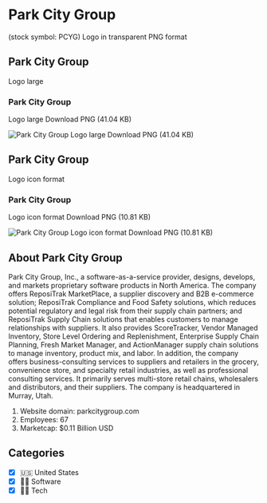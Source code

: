 # Park City Group
 (stock symbol: PCYG) Logo in transparent PNG format

## Park City Group
 Logo large

### Park City Group
 Logo large Download PNG (41.04 KB)

![Park City Group
 Logo large Download PNG (41.04 KB)](/img/orig/PCYG_BIG-546e3432.png)

## Park City Group
 Logo icon format

### Park City Group
 Logo icon format Download PNG (10.81 KB)

![Park City Group
 Logo icon format Download PNG (10.81 KB)](/img/orig/PCYG-fb01123b.png)

## About Park City Group


Park City Group, Inc., a software-as-a-service provider, designs, develops, and markets proprietary software products in North America. The company offers ReposiTrak MarketPlace, a supplier discovery and B2B e-commerce solution; ReposiTrak Compliance and Food Safety solutions, which reduces potential regulatory and legal risk from their supply chain partners; and ReposiTrak Supply Chain solutions that enables customers to manage relationships with suppliers. It also provides ScoreTracker, Vendor Managed Inventory, Store Level Ordering and Replenishment, Enterprise Supply Chain Planning, Fresh Market Manager, and ActionManager supply chain solutions to manage inventory, product mix, and labor. In addition, the company offers business-consulting services to suppliers and retailers in the grocery, convenience store, and specialty retail industries, as well as professional consulting services. It primarily serves multi-store retail chains, wholesalers and distributors, and their suppliers. The company is headquartered in Murray, Utah.

1. Website domain: parkcitygroup.com
2. Employees: 67
3. Marketcap: $0.11 Billion USD


## Categories
- [x] 🇺🇸 United States
- [x] 👨‍💻 Software
- [x] 👩‍💻 Tech
